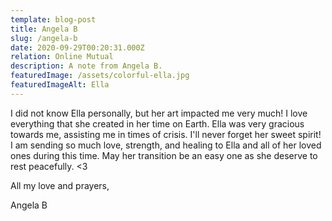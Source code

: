 ```yaml
---
template: blog-post
title: Angela B
slug: /angela-b
date: 2020-09-29T00:20:31.000Z
relation: Online Mutual
description: A note from Angela B.
featuredImage: /assets/colorful-ella.jpg
featuredImageAlt: Ella
---
```

I did not know Ella personally, but her art impacted me very much! I love everything that she created in her time on Earth. Ella was very gracious towards me, assisting me in times of crisis. I'll never forget her sweet spirit! I am sending so much love, strength, and healing to Ella and all of her loved ones during this time. May her transition be an easy one as she deserve to rest peacefully. <3

All my love and prayers,

Angela B